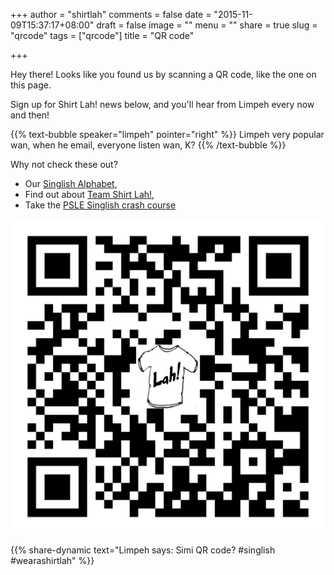 +++
author = "shirtlah"
comments = false
date = "2015-11-09T15:37:17+08:00"
draft = false
image = ""
menu = ""
share = true
slug = "qrcode"
tags = ["qrcode"]
title = "QR code"

+++

Hey there! Looks like you found us by scanning a QR code,
like the one on this page.

<!--more-->

Sign up for Shirt Lah! news below,
and you'll hear from Limpeh every now and then!

{{% text-bubble speaker="limpeh" pointer="right" %}}
Limpeh very popular wan, when he email, everyone listen wan, K?
{{% /text-bubble %}}

Why not check these out?

- Our [Singlish Alphabet](/tags/alphabet/ "The Singlish Alphabet from Shirt Lah!"),
- Find out about [Team Shirt Lah!](/team/shirt-lah/ "Team Shirt Lah!"),
- Take the [PSLE Singlish crash course](/post/speak-singlish-in-60-seconds/ "Learn Singlish the PSLE way from Shirt Lah!")

![Shirt Lah! QR code](/images/qrcode/qrcode-logo-black.png)

{{% share-dynamic text="Limpeh says: Simi QR code? #singlish #wearashirtlah" %}}
